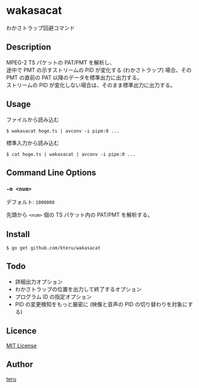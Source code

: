 wakasacat
=========

わかさトラップ回避コマンド

Description
-----------

MPEG-2 TS パケットの PAT/PMT を解析し、  
途中で PMT の示すストリームの PID が変化する (わかさトラップ) 場合、その PMT の直前の PAT 以降のデータを標準出力に出力する。  
ストリームの PID が変化しない場合は、そのまま標準出力に出力する。

Usage
-----

ファイルから読み込む

```
$ wakasacat hoge.ts | avconv -i pipe:0 ...
```

標準入力から読み込む

```
$ cat hoge.ts | wakasacat | avconv -i pipe:0 ...
```

Command Line Options
--------------------

### `-m <num>`

デフォルト: `1000000`

先頭から `<num>` 個の TS パケット内の PAT/PMT を解析する。

Install
-------

```
$ go get github.com/kteru/wakasacat
```

Todo
----

- 詳細出力オプション
- わかさトラップの位置を出力して終了するオプション
- プログラム ID の指定オプション
- PID の変更検知をもっと厳密に (映像と音声の PID の切り替わりを対象にする)

Licence
-------

[MIT License](LICENSE)

Author
------

[teru](https://github.com/kteru)
